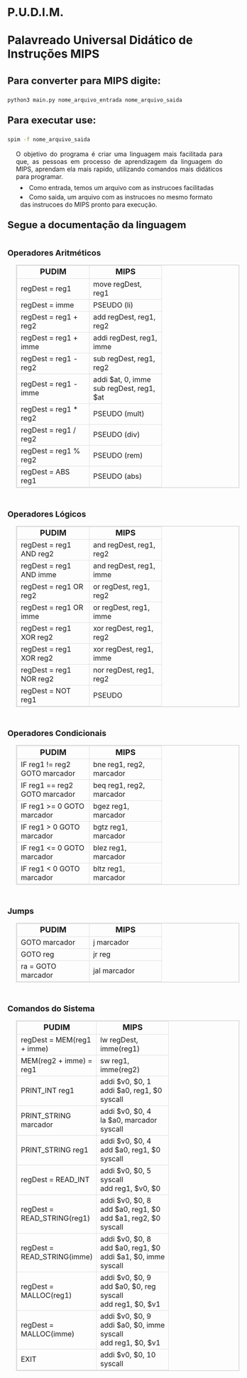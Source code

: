 # P.U.D.I.M.
<h1>Palavreado Universal Didático de Instruções MIPS</h1>

<h2>Para converter para MIPS digite:</h2>

```bash
python3 main.py nome_arquivo_entrada nome_arquivo_saida  
```

<h2>Para executar use:</h2>

<div class="codigo">
</div>

```bash
spim -f nome_arquivo_saida  
```
<div class="codigo">
</div>

<p>   
O objetivo do programa é criar uma linguagem mais facilitada para que, as pessoas em processo de aprendizagem da linguagem do MIPS, aprendam ela mais rapido, utilizando comandos mais didáticos para programar.
	<li>Como entrada, temos um arquivo com as instrucoes facilitadas</li>
	<li>Como saida, um arquivo com as instrucoes no mesmo formato das instrucoes do MIPS pronto para execução.</li>
</p>
<h2>Segue a documentação da linguagem</h2>

<div class="tabelas">

<h3>Operadores Aritméticos</h3>
	<table>
		<tr class="cabecalho"><td>PUDIM</td><td>MIPS</td></tr>
		<tr><td>regDest = reg1</td><td>move regDest, reg1</td></tr>
		<tr><td>regDest = imme</td><td>PSEUDO (li)</td></tr>
		<tr><td>regDest = reg1 + reg2</td><td>add regDest, reg1, reg2</td></tr>
		<tr><td>regDest = reg1 + imme</td><td>addi regDest, reg1, imme</td></tr>
		<tr><td>regDest = reg1 - reg2</td><td>sub regDest, reg1, reg2</td></tr>
		<tr><td>regDest = reg1 - imme</td><td>addi $at, 0, imme<br>sub regDest, reg1, $at</td></tr>
		<tr><td>regDest = reg1 * reg2</td><td>PSEUDO (mult)</td></tr>
		<tr><td>regDest = reg1 / reg2</td><td>PSEUDO (div)</td></tr>
		<tr><td>regDest = reg1 % reg2</td><td>PSEUDO (rem)</td></tr>
		<tr><td>regDest = ABS reg1</td><td>PSEUDO (abs)</td></tr>
	</table>

<h3>Operadores Lógicos</h3>
	<table>
		<tr class="cabecalho"><td>PUDIM</td><td>MIPS</td></tr>
		<tr><td>regDest = reg1 AND reg2</td><td>and regDest, reg1, reg2</td></tr>
		<tr><td>regDest = reg1 AND imme</td><td>and regDest, reg1, imme</td></tr>
		<tr><td>regDest = reg1 OR reg2</td><td>or regDest, reg1, reg2</td></tr>
		<tr><td>regDest = reg1 OR imme</td><td>or regDest, reg1, imme</td></tr>
		<tr><td>regDest = reg1 XOR reg2</td><td>xor regDest, reg1, reg2</td></tr>
		<tr><td>regDest = reg1 XOR reg2</td><td>xor regDest, reg1, imme</td></tr>
		<tr><td>regDest = reg1 NOR reg2</td><td>nor regDest, reg1, reg2</td></tr>
		<tr><td>regDest = NOT reg1</td><td>PSEUDO</td></tr>
	</table>

<h3>Operadores Condicionais</h3>
	<table>
		<tr class="cabecalho"><td>PUDIM</td><td>MIPS</td></tr>
		<tr><td>IF reg1 != reg2 GOTO marcador</td><td>bne reg1, reg2, marcador</td></tr>
		<tr><td>IF reg1 == reg2 GOTO marcador</td><td>beq reg1, reg2, marcador</td></tr>
		<tr><td>IF reg1 >= 0 GOTO marcador</td><td>bgez reg1, marcador</td></tr>
		<tr><td>IF reg1 > 0 GOTO marcador</td><td>bgtz reg1, marcador</td></tr>
		<tr><td>IF reg1 <= 0 GOTO marcador</td><td>blez reg1, marcador</td></tr>
		<tr><td>IF reg1 < 0 GOTO marcador</td><td>bltz reg1, marcador</td></tr>
	</table>
	
<h3>Jumps</h3>
	<table>
		<tr class="cabecalho"><td>PUDIM</td><td>MIPS</td></tr>
		<tr><td>GOTO marcador</td><td>j marcador</td></tr>
		<tr><td>GOTO reg</td><td>jr reg</td></tr>
		<tr><td>ra = GOTO marcador</td><td>jal marcador</td></tr>
	</table>

<h3>Comandos do Sistema</h3>
	<table>
		<tr class="cabecalho"><td>PUDIM</td><td>MIPS</td></tr>
		<tr><td>regDest = MEM(reg1 + imme)</td><td>lw regDest, imme(reg1)</td></tr>
		<tr><td>MEM(reg2 + imme) = reg1</td><td>sw reg1, imme(reg2)</td></tr>
		<tr><td>PRINT_INT reg1</td><td>addi $v0, $0, 1<br>addi $a0, reg1, $0<br>syscall</td></tr>
		<tr><td>PRINT_STRING marcador</td><td>addi $v0, $0, 4<br>la $a0, marcador<br>syscall</td></tr>
		<tr><td>PRINT_STRING reg1</td><td>addi $v0, $0, 4<br>add $a0, reg1, $0<br>syscall</td></tr>
		<tr><td>regDest = READ_INT</td><td>addi $v0, $0, 5<br>syscall<br>add reg1, $v0, $0</td></tr>
		<tr><td>regDest = READ_STRING(reg1)</td><td>addi $v0, $0, 8<br>add $a0, reg1, $0<br>add $a1, reg2, $0<br>syscall</td></tr>
		<tr><td>regDest = READ_STRING(imme)</td><td>addi $v0, $0, 8<br>add $a0, reg1, $0<br>addi $a1, $0, imme<br>syscall</td></tr>
		<tr><td>regDest = MALLOC(reg1)</td><td>addi $v0, $0, 9<br>add $a0, $0, reg<br>syscall<br>add reg1, $0, $v1</td></tr>
		<tr><td>regDest = MALLOC(imme)</td><td>addi $v0, $0, 9<br>addi $a0, $0, imme<br>syscall<br>add reg1, $0, $v1</td></tr>
		<tr><td>EXIT</td><td>addi $v0, $0, 10<br>syscall</td></tr>
	</table>
</div>

<style>
	* {
		margin: 0;
		padding: 0;	
	}

	.codigo {
		margin: 16px;
	}

	h1 h2 h3 h4 h5 {
		text-align: justify;
		text-justify: inter-word;
		
	}
	h1 {
		margin: 32px 0;
		font-size: 26px;
		font-weight: 700;
	}

	h2 {
		margin: 24px 0;
		font-size: 22px;
		font-weight: 700;
	}

	h3 {
		margin: 16px 0;
		font-size: 18px;
		font-weight: 700;
	}

	p {
		margin: 8px 2vw;
		text-align: justify;
		text-justify: inter-word;
		font-size: 14px;
	}

	li {
		margin: 4px 3vw;
	}

	.tabelas {
		display: flex;
		flex-direction: column;
	}
    .tabelas table {
		flex: 1;
		border: solid 2px #E0E0E0;
		margin: 0 2vw 32px 2vw;
	}
	.tabelas .cabecalho {
		text-align: center;
		font-size: 18px;
		font-weight: 700;
	}
	.tabelas table td {
		width: 15vw;
		border: solid 1px #E0E0E0;
	}
</style>